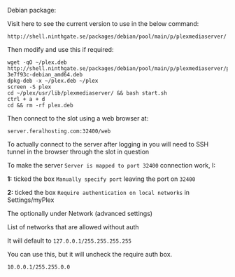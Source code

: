 Debian package:

Visit here to see the current version to use in the below command:

~~~
http://shell.ninthgate.se/packages/debian/pool/main/p/plexmediaserver/
~~~

Then modify and use this if required:

~~~
wget -qO ~/plex.deb http://shell.ninthgate.se/packages/debian/pool/main/p/plexmediaserver/plexmediaserver_0.9.9.12.504-3e7f93c-debian_amd64.deb
dpkg-deb -x ~/plex.deb ~/plex
screen -S plex 
cd ~/plex/usr/lib/plexmediaserver/ && bash start.sh
ctrl + a + d
cd && rm -rf plex.deb
~~~

Then connect to the slot using a web browser at:

~~~
server.feralhosting.com:32400/web
~~~

To actually connect to the server after logging in you will need to SSH tunnel in the browser through the slot in question

To make the server `Server is mapped to port 32400` connection work, I:

**1:** ticked the box `Manually specify port` leaving the port on `32400` 

**2:** ticked the box `Require authentication on local networks` in Settings/myPlex

The optionally under Network (advanced settings)

List of networks that are allowed without auth

It will default to `127.0.0.1/255.255.255.255`

You can use this, but it will uncheck the require auth box.

~~~
10.0.0.1/255.255.0.0
~~~